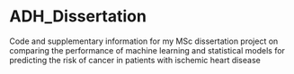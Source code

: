 # ADH_Dissertation
Code and supplementary information for my MSc dissertation project on comparing the performance of machine learning and statistical models for predicting the risk of cancer in patients with ischemic heart disease 
